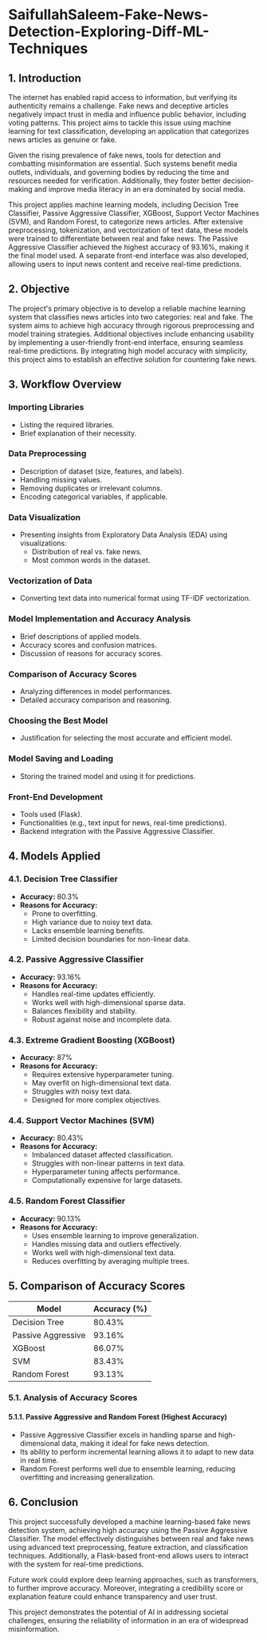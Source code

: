 # SaifullahSaleem-Fake-News-Detection-Exploring-Diff-ML-Techniques


## **1. Introduction**  
The internet has enabled rapid access to information, but verifying its authenticity remains a challenge. Fake news and deceptive articles negatively impact trust in media and influence public behavior, including voting patterns. This project aims to tackle this issue using machine learning for text classification, developing an application that categorizes news articles as genuine or fake.  

Given the rising prevalence of fake news, tools for detection and combatting misinformation are essential. Such systems benefit media outlets, individuals, and governing bodies by reducing the time and resources needed for verification. Additionally, they foster better decision-making and improve media literacy in an era dominated by social media.  

This project applies machine learning models, including Decision Tree Classifier, Passive Aggressive Classifier, XGBoost, Support Vector Machines (SVM), and Random Forest, to categorize news articles. After extensive preprocessing, tokenization, and vectorization of text data, these models were trained to differentiate between real and fake news. The Passive Aggressive Classifier achieved the highest accuracy of 93.16%, making it the final model used. A separate front-end interface was also developed, allowing users to input news content and receive real-time predictions.  

## **2. Objective**  
The project's primary objective is to develop a reliable machine learning system that classifies news articles into two categories: real and fake. The system aims to achieve high accuracy through rigorous preprocessing and model training strategies. Additional objectives include enhancing usability by implementing a user-friendly front-end interface, ensuring seamless real-time predictions. By integrating high model accuracy with simplicity, this project aims to establish an effective solution for countering fake news.  

## **3. Workflow Overview**  
### **Importing Libraries**  
- Listing the required libraries.  
- Brief explanation of their necessity.  

### **Data Preprocessing**  
- Description of dataset (size, features, and labels).  
- Handling missing values.  
- Removing duplicates or irrelevant columns.  
- Encoding categorical variables, if applicable.  

### **Data Visualization**  
- Presenting insights from Exploratory Data Analysis (EDA) using visualizations:  
  - Distribution of real vs. fake news.  
  - Most common words in the dataset.  

### **Vectorization of Data**  
- Converting text data into numerical format using TF-IDF vectorization.  

### **Model Implementation and Accuracy Analysis**  
- Brief descriptions of applied models.  
- Accuracy scores and confusion matrices.  
- Discussion of reasons for accuracy scores.  

### **Comparison of Accuracy Scores**  
- Analyzing differences in model performances.  
- Detailed accuracy comparison and reasoning.  

### **Choosing the Best Model**  
- Justification for selecting the most accurate and efficient model.  

### **Model Saving and Loading**  
- Storing the trained model and using it for predictions.  

### **Front-End Development**  
- Tools used (Flask).  
- Functionalities (e.g., text input for news, real-time predictions).  
- Backend integration with the Passive Aggressive Classifier.  

## **4. Models Applied**  
### **4.1. Decision Tree Classifier**  
- **Accuracy:** 80.3%  
- **Reasons for Accuracy:**  
  - Prone to overfitting.  
  - High variance due to noisy text data.  
  - Lacks ensemble learning benefits.  
  - Limited decision boundaries for non-linear data.  

### **4.2. Passive Aggressive Classifier**  
- **Accuracy:** 93.16%  
- **Reasons for Accuracy:**  
  - Handles real-time updates efficiently.  
  - Works well with high-dimensional sparse data.  
  - Balances flexibility and stability.  
  - Robust against noise and incomplete data.  

### **4.3. Extreme Gradient Boosting (XGBoost)**  
- **Accuracy:** 87%  
- **Reasons for Accuracy:**  
  - Requires extensive hyperparameter tuning.  
  - May overfit on high-dimensional text data.  
  - Struggles with noisy text data.  
  - Designed for more complex objectives.  

### **4.4. Support Vector Machines (SVM)**  
- **Accuracy:** 80.43%  
- **Reasons for Accuracy:**  
  - Imbalanced dataset affected classification.  
  - Struggles with non-linear patterns in text data.  
  - Hyperparameter tuning affects performance.  
  - Computationally expensive for large datasets.  

### **4.5. Random Forest Classifier**  
- **Accuracy:** 90.13%  
- **Reasons for Accuracy:**  
  - Uses ensemble learning to improve generalization.  
  - Handles missing data and outliers effectively.  
  - Works well with high-dimensional text data.  
  - Reduces overfitting by averaging multiple trees.  

## **5. Comparison of Accuracy Scores**  
| Model | Accuracy (%) |  
| --- | --- |  
| Decision Tree | 80.43% |  
| Passive Aggressive | 93.16% |  
| XGBoost | 86.07% |  
| SVM | 83.43% |  
| Random Forest | 93.13% |  

### **5.1. Analysis of Accuracy Scores**  
#### **5.1.1. Passive Aggressive and Random Forest (Highest Accuracy)**  
- Passive Aggressive Classifier excels in handling sparse and high-dimensional data, making it ideal for fake news detection.  
- Its ability to perform incremental learning allows it to adapt to new data in real time.  
- Random Forest performs well due to ensemble learning, reducing overfitting and increasing generalization.  

## **6. Conclusion**  
This project successfully developed a machine learning-based fake news detection system, achieving high accuracy using the Passive Aggressive Classifier. The model effectively distinguishes between real and fake news using advanced text preprocessing, feature extraction, and classification techniques. Additionally, a Flask-based front-end allows users to interact with the system for real-time predictions.  

Future work could explore deep learning approaches, such as transformers, to further improve accuracy. Moreover, integrating a credibility score or explanation feature could enhance transparency and user trust.  

This project demonstrates the potential of AI in addressing societal challenges, ensuring the reliability of information in an era of widespread misinformation.

